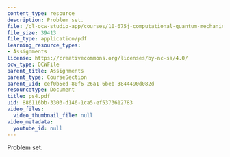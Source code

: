 ```yaml
---
content_type: resource
description: Problem set.
file: /ol-ocw-studio-app/courses/10-675j-computational-quantum-mechanics-of-molecular-and-extended-systems-fall-2004/886116bb3303d1461ca5ef5373612783_ps4.pdf
file_size: 39413
file_type: application/pdf
learning_resource_types:
- Assignments
license: https://creativecommons.org/licenses/by-nc-sa/4.0/
ocw_type: OCWFile
parent_title: Assignments
parent_type: CourseSection
parent_uid: cef0b5ed-80f6-26a1-6beb-3844490d082d
resourcetype: Document
title: ps4.pdf
uid: 886116bb-3303-d146-1ca5-ef5373612783
video_files:
  video_thumbnail_file: null
video_metadata:
  youtube_id: null
---
```

Problem set.